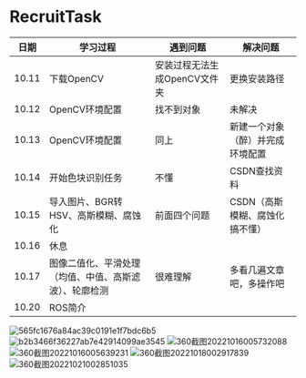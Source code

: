 # RecruitTask
|      日期        |       学习过程       |    遇到问题        |      解决问题    |
|------------------|---------------------|-------------------|------------------|
|     10.11        |     下载OpenCV      |  安装过程无法生成OpenCV文件夹|  更换安装路径|
|     10.12       |     OpenCV环境配置   |     找不到对象     |    未解决        |
|     10.13        |    OpenCV环境配置   |     同上          |     新建一个对象（醉）并完成环境配置|  
|     10.14        |    开始色块识别任务  |      不懂         |    CSDN查找资料      |
|     10.15        |    导入图片、BGR转HSV、高斯模糊、腐蚀化|  前面四个问题   | CSDN（高斯模糊、腐蚀化搞不懂）|
|     10.16         |       休息          |                   |                       |
|     10.17         |     图像二值化、平滑处理（均值、中值、高斯滤波）、轮廓检测  |       很难理解   |  多看几遍文章吧，多操作吧   |
|     10.20         |           ROS简介     |
![565fc1676a84ac39c0191e1f7bdc6b5](https://user-images.githubusercontent.com/114048900/195904369-1564ecab-1ead-4223-92ed-537be3e564b2.jpg)
![b2b3466f36227ab7e42914099ae3545](https://user-images.githubusercontent.com/114048900/195904446-e74bbdec-083c-47e2-a5fc-28398582bae3.jpg)
![360截图20221016005732088](https://user-images.githubusercontent.com/114048900/195998732-ee2933cf-06ef-4fb3-8d2a-aff3685e7a56.jpg)
![360截图20221016005639231](https://user-images.githubusercontent.com/114048900/195998733-390e2707-493b-4473-b276-b4a9184ce206.jpg)
![360截图20221018002917839](https://user-images.githubusercontent.com/114048900/196232302-6b953afe-66c1-4390-97e9-a2671530a8e4.jpg)
![360截图20221021002851035](https://user-images.githubusercontent.com/114048900/197005830-64091b26-db09-4f7e-b410-62872d4b122c.jpg)


